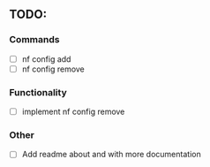 ## TODO:
### Commands
- [ ] nf config add
- [ ] nf config remove
### Functionality
- [ ] implement nf config remove
### Other
- [ ] Add readme about and with more documentation
